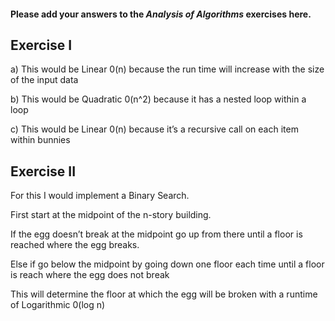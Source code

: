 #### Please add your answers to the ***Analysis of  Algorithms*** exercises here.

## Exercise I

a) This would be Linear 0(n) because the run time will increase with the size of the input data


b) This would be Quadratic 0(n^2) because it has a nested loop within a loop


c) This would be Linear 0(n) because it’s a recursive call on each item within bunnies

## Exercise II

For this I would implement a Binary Search. 

First start at the midpoint of the n-story building.

If the egg doesn’t break at the midpoint go up from there 
until a floor is reached where the egg breaks.

Else if go below the midpoint by going down one floor each time until a floor is reach where the egg does not break

This will determine the floor at which the egg will be broken with a runtime of Logarithmic 0(log n)
